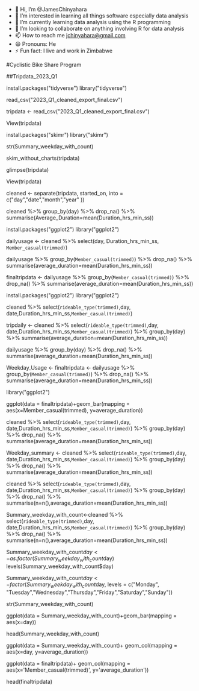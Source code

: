 - 👋 Hi, I’m @JamesChinyahara
- 👀 I’m interested in learning all things software especially data analysis
- 🌱 I’m currently learning data analysis using the R programming
- 💞️ I’m looking to collaborate on anything involving R for data analysis
- 📫 How to reach me jchinyahara@gmail.com
- 😄 Pronouns: He
- ⚡ Fun fact: I live  and work in Zimbabwe

<!---
JamesChinyahara/JamesChinyahara is a ✨ special ✨ repository because its `README.md` (this file) appears on your GitHub profile.
You can click the Preview link to take a look at your changes.
--->
#Cyclistic Bike Share Program

##Tripdata_2023_Q1

install.packages("tidyverse")
library("tidyverse")

read_csv("2023_Q1_cleaned_export_final.csv")

tripdata <- read_csv("2023_Q1_cleaned_export_final.csv")

View(tripdata)

install.packages("skimr")
library("skimr")

str(Summary_weekday_with_count)


skim_without_charts(tripdata)

glimpse(tripdata)

View(tripdata)

cleaned <- separate(tripdata, started_on, into = c("day","date","month","year" ))


cleaned %>% group_by(day) %>% drop_na() %>% summarise(Average_Duration=mean(Duration_hrs_min_ss))

install.packages("ggplot2")
library("ggplot2")



dailyusage <- cleaned %>% select(day, Duration_hrs_min_ss, `Member_casual(trimmed)`)


dailyusage %>% 
  group_by(`Member_casual(trimmed)`) %>% 
  drop_na() %>% 
  summarise(average_duration=mean(Duration_hrs_min_ss))


finaltripdata <- dailyusage %>% 
  group_by(`Member_casual(trimmed)`) %>% 
  drop_na() %>% 
  summarise(average_duration=mean(Duration_hrs_min_ss))

install.packages("ggplot2")
library("ggplot2")


cleaned %>% 
  select(`rideable_type(trimmed)`,day, date,Duration_hrs_min_ss,`Member_casual(trimmed)`)

tripdaily <- cleaned %>% 
  select(`rideable_type(trimmed)`,day, date,Duration_hrs_min_ss,`Member_casual(trimmed)`) %>% 
  group_by(day) %>% 
  summarise(average_duration=mean(Duration_hrs_min_ss))

dailyusage %>% 
  group_by(day) %>% 
  drop_na() %>% 
  summarise(average_duration=mean(Duration_hrs_min_ss))

Weekday_Usage <- finaltripdata <- dailyusage %>% 
  group_by(`Member_casual(trimmed)`) %>% 
  drop_na() %>% 
  summarise(average_duration=mean(Duration_hrs_min_ss))



library("ggplot2")

ggplot(data = finaltripdata)+geom_bar(mapping = aes(x=Member_casual(trimmed), y=average_duration))

cleaned %>% 
  select(`rideable_type(trimmed)`,day, date,Duration_hrs_min_ss,`Member_casual(trimmed)`) %>% 
  group_by(day) %>% 
  drop_na() %>% 
  summarise(average_duration=mean(Duration_hrs_min_ss))

Weekday_summary <- cleaned %>% 
  select(`rideable_type(trimmed)`,day, date,Duration_hrs_min_ss,`Member_casual(trimmed)`) %>% 
  group_by(day) %>% 
  drop_na() %>% 
  summarise(average_duration=mean(Duration_hrs_min_ss))


cleaned %>% 
  select(`rideable_type(trimmed)`,day, date,Duration_hrs_min_ss,`Member_casual(trimmed)`) %>% 
  group_by(day) %>% 
  drop_na() %>% 
  summarise(n=n(),average_duration=mean(Duration_hrs_min_ss))

Summary_weekday_with_count<-cleaned %>% 
  select(`rideable_type(trimmed)`,day, date,Duration_hrs_min_ss,`Member_casual(trimmed)`) %>% 
  group_by(day) %>% 
  drop_na() %>% 
  summarise(n=n(),average_duration=mean(Duration_hrs_min_ss))


Summary_weekday_with_count$day<- as.factor(Summary_weekday_with_count$day)
levels(Summary_weekday_with_count$day)

Summary_weekday_with_count$day <- factor(Summary_weekday_with_count$day,
                                         levels = c("Monday", "Tuesday","Wednesday","Thursday","Friday","Saturday","Sunday"))

str(Summary_weekday_with_count)

ggplot(data = Summary_weekday_with_count)+geom_bar(mapping = aes(x=day))

head(Summary_weekday_with_count)

ggplot(data = Summary_weekday_with_count)+
  geom_col(mapping = aes(x=day, y=average_duration))


ggplot(data = finaltripdata)+
  geom_col(mapping = aes(x='Member_casual(trimmed)', y='average_duration'))

head(finaltripdata)
